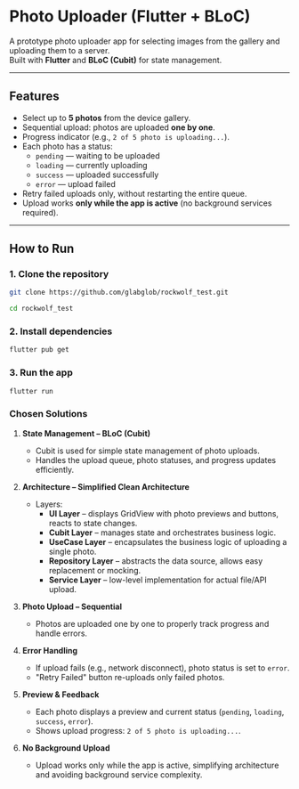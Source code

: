 # Photo Uploader (Flutter + BLoC)

A prototype photo uploader app for selecting images from the gallery and uploading them to a server.  
Built with **Flutter** and **BLoC (Cubit)** for state management.

---

## Features
- Select up to **5 photos** from the device gallery.
- Sequential upload: photos are uploaded **one by one**.
- Progress indicator (e.g., `2 of 5 photo is uploading...`).
- Each photo has a status:
  - `pending` — waiting to be uploaded
  - `loading` — currently uploading
  - `success` — uploaded successfully
  - `error` — upload failed
- Retry failed uploads only, without restarting the entire queue.
- Upload works **only while the app is active** (no background services required).

---

## How to Run

### 1. Clone the repository
```bash
git clone https://github.com/glabglob/rockwolf_test.git

cd rockwolf_test

``` 

### 2. Install dependencies
```bash
flutter pub get

``` 

### 3. Run the app
```bash
flutter run

``` 

### Chosen Solutions

1. **State Management – BLoC (Cubit)**
   - Cubit is used for simple state management of photo uploads.
   - Handles the upload queue, photo statuses, and progress updates efficiently.

2. **Architecture – Simplified Clean Architecture**
   - Layers:
     - **UI Layer** – displays GridView with photo previews and buttons, reacts to state changes.
     - **Cubit Layer** – manages state and orchestrates business logic.
     - **UseCase Layer** – encapsulates the business logic of uploading a single photo.
     - **Repository Layer** – abstracts the data source, allows easy replacement or mocking.
     - **Service Layer** – low-level implementation for actual file/API upload.

3. **Photo Upload – Sequential**
   - Photos are uploaded one by one to properly track progress and handle errors.

4. **Error Handling**
   - If upload fails (e.g., network disconnect), photo status is set to `error`.
   - "Retry Failed" button re-uploads only failed photos.

5. **Preview & Feedback**
   - Each photo displays a preview and current status (`pending`, `loading`, `success`, `error`).
   - Shows upload progress: `2 of 5 photo is uploading...`.

6. **No Background Upload**
   - Upload works only while the app is active, simplifying architecture and avoiding background service complexity.
